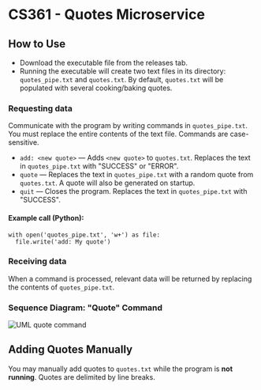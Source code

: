 # CS361 - Quotes Microservice

## How to Use
- Download the executable file from the releases tab.
- Running the executable will create two text files in its directory: `quotes_pipe.txt` and `quotes.txt`. By default, `quotes.txt` will be populated with several cooking/baking quotes.

### Requesting data
Communicate with the program by writing commands in `quotes_pipe.txt`. You must replace the entire contents of the text file. Commands are case-sensitive.
- `add: <new quote>` — Adds `<new quote>` to `quotes.txt`. Replaces the text in `quotes_pipe.txt` with "SUCCESS" or "ERROR".
- `quote` — Replaces the text in `quotes_pipe.txt` with a random quote from `quotes.txt`. A quote will also be generated on startup.
- `quit` — Closes the program. Replaces the text in `quotes_pipe.txt` with "SUCCESS".

#### Example call (Python):
```
with open('quotes_pipe.txt', 'w+') as file:
  file.write('add: My quote')
```

### Receiving data
When a command is processed, relevant data will be returned by replacing the contents of `quotes_pipe.txt`.

### Sequence Diagram: "Quote" Command
![UML quote command](https://github.com/NikoB15/quotes-microservice/assets/130003251/0f07bbff-b5f6-4ed3-b8c1-397ac6db7741)

## Adding Quotes Manually
You may manually add quotes to `quotes.txt` while the program is **not running**. Quotes are delimited by line breaks.
